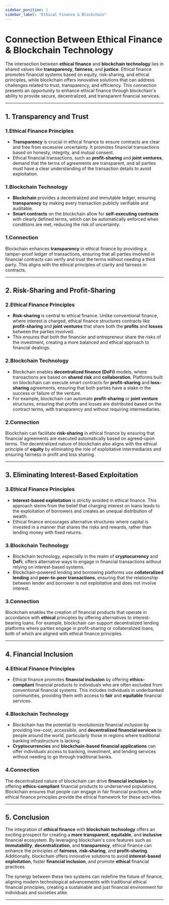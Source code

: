```yaml
---
sidebar_position: 1
sidebar_label: "Ethical Finance & Blockchain"
---
```


# Connection Between Ethical Finance & Blockchain Technology

The intersection between **ethical finance** and **blockchain technology** lies in shared values like **transparency**, **fairness**, and **justice**. Ethical finance promotes financial systems based on equity, risk-sharing, and ethical principles, while blockchain offers innovative solutions that can address challenges related to trust, transparency, and efficiency. This connection presents an opportunity to enhance ethical finance through blockchain's ability to provide secure, decentralized, and transparent financial services.

---

## 1. Transparency and Trust

### 1.Ethical Finance Principles

- **Transparency** is crucial in ethical finance to ensure contracts are clear and free from excessive uncertainty. It promotes financial transactions based on honesty, integrity, and mutual consent.
- Ethical financial transactions, such as **profit-sharing** and **joint ventures**, demand that the terms of agreements are transparent, and all parties must have a clear understanding of the transaction details to avoid exploitation.

### 1.Blockchain Technology

- **Blockchain** provides a decentralized and immutable ledger, ensuring **transparency** by making every transaction publicly verifiable and auditable.
- **Smart contracts** on the blockchain allow for **self-executing contracts** with clearly defined terms, which can be automatically enforced when conditions are met, reducing the risk of uncertainty.

### 1.Connection

Blockchain enhances **transparency** in ethical finance by providing a tamper-proof ledger of transactions, ensuring that all parties involved in financial contracts can verify and trust the terms without needing a third party. This aligns with the ethical principles of clarity and fairness in contracts.

---

## 2. Risk-Sharing and Profit-Sharing

### 2.Ethical Finance Principles

- **Risk-sharing** is central to ethical finance. Unlike conventional finance, where interest is charged, ethical finance structures contracts like **profit-sharing** and **joint ventures** that share both the **profits** and **losses** between the parties involved.
- This ensures that both the financier and entrepreneur share the risks of the investment, creating a more balanced and ethical approach to financial dealings.

### 2.Blockchain Technology

- Blockchain enables **decentralized finance (DeFi)** models, where transactions are based on **shared risk** and **collaboration**. Platforms built on blockchain can execute smart contracts for **profit-sharing** and **loss-sharing** agreements, ensuring that both parties have a stake in the success or failure of the venture.
- For example, blockchain can automate **profit-sharing** or **joint venture** structures, ensuring that profits and losses are distributed based on the contract terms, with transparency and without requiring intermediaries.

### 2.Connection

Blockchain can facilitate **risk-sharing** in ethical finance by ensuring that financial agreements are executed automatically based on agreed-upon terms. The decentralized nature of blockchain also aligns with the ethical principle of **equity** by eliminating the role of exploitative intermediaries and ensuring fairness in profit and loss sharing.

---

## 3. Eliminating Interest-Based Exploitation

### 3.Ethical Finance Principles

- **Interest-based exploitation** is strictly avoided in ethical finance. This approach stems from the belief that charging interest on loans leads to the exploitation of borrowers and creates an unequal distribution of wealth.
- Ethical finance encourages alternative structures where capital is invested in a manner that shares the risks and rewards, rather than lending money with fixed returns.

### 3.Blockchain Technology

- Blockchain technology, especially in the realm of **cryptocurrency** and **DeFi**, offers alternative ways to engage in financial transactions without relying on interest-based systems.
- Blockchain-powered lending and borrowing platforms use **collateralized lending** and **peer-to-peer transactions**, ensuring that the relationship between lender and borrower is not exploitative and does not involve interest.

### 3.Connection

Blockchain enables the creation of financial products that operate in accordance with **ethical** principles by offering alternatives to interest-bearing loans. For example, blockchain can support decentralized lending platforms where parties engage in profit-sharing or collateralized loans, both of which are aligned with ethical finance principles.

---

## 4. Financial Inclusion

### 4.Ethical Finance Principles

- Ethical finance promotes **financial inclusion** by offering **ethics-compliant** financial products to individuals who are often excluded from conventional financial systems. This includes individuals in underbanked communities, providing them with access to **fair** and **equitable** financial services.

### 4.Blockchain Technology

- Blockchain has the potential to revolutionize financial inclusion by providing low-cost, accessible, and **decentralized financial services** to people around the world, particularly those in regions where traditional banking infrastructure is lacking.
- **Cryptocurrencies** and **blockchain-based financial applications** can offer individuals access to banking, investment, and lending services without needing to go through traditional banks.

### 4.Connection

The decentralized nature of blockchain can drive **financial inclusion** by offering **ethics-compliant** financial products to underserved populations. Blockchain ensures that people can engage in fair financial practices, while ethical finance principles provide the ethical framework for these activities.

---

## 5. Conclusion

The integration of **ethical finance** with **blockchain technology** offers an exciting prospect for creating a **more transparent**, **equitable**, and **inclusive** financial ecosystem. By leveraging blockchain's core features such as **immutability**, **decentralization**, and **transparency**, ethical finance can enhance the principles of **fairness**, **risk-sharing**, and **profit-sharing**. Additionally, blockchain offers innovative solutions to avoid **interest-based exploitation**, foster **financial inclusion**, and promote **ethical** financial practices.

The synergy between these two systems can redefine the future of finance, aligning modern technological advancements with traditional ethical financial principles, creating a sustainable and just financial environment for individuals and societies alike.

---
